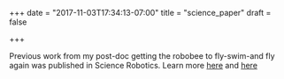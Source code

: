 +++
date = "2017-11-03T17:34:13-07:00"
title = "science_paper"
draft = false

+++

Previous work from my post-doc getting the robobee to fly-swim-and fly again was published in Science Robotics. Learn more [here](http://robotics.sciencemag.org/content/2/11/eaao5619) and [here](/publications/)